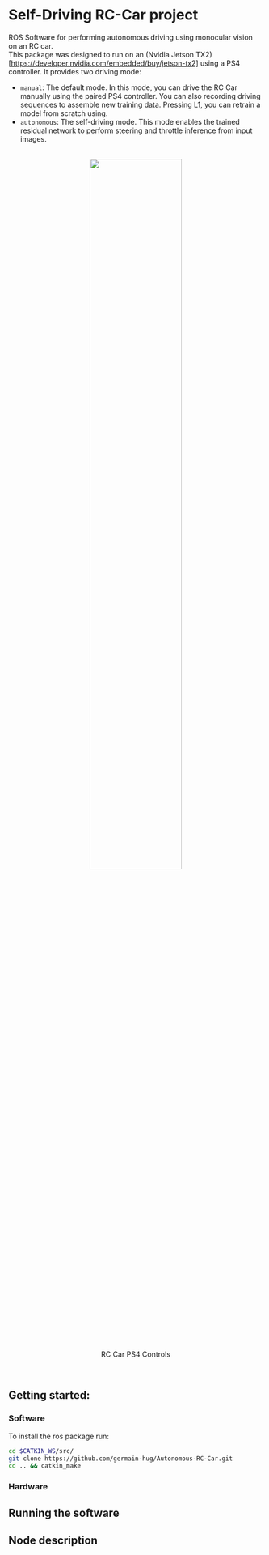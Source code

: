 # Self-Driving RC-Car project  
ROS Software for performing autonomous driving using monocular vision on an RC car.  
This package was designed to run on an (Nvidia Jetson TX2)[https://developer.nvidia.com/embedded/buy/jetson-tx2] using a PS4 controller. It provides two driving mode:  
- `manual`: The default mode. In this mode, you can drive the RC Car manually using the paired PS4 controller. You can also recording driving sequences to assemble new training data. Pressing L1, you can retrain a model from scratch using. 
- `autonomous`: The self-driving mode. This mode enables the trained residual network to perform steering and throttle inference from input images. 

<br />
<div align="center"><img width="60%" src ="https://raw.githubusercontent.com/germain-hug/Autonomous-RC-Car/master/images/controller.png" /><p style="text-align=center";> RC Car PS4 Controls</p></div>  
<br /> 

## Getting started:  
### Software  
To install the ros package run:  
```bash  
cd $CATKIN_WS/src/  
git clone https://github.com/germain-hug/Autonomous-RC-Car.git  
cd .. && catkin_make
```
### Hardware  

## Running the software


## Node description  

